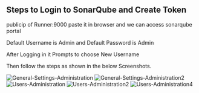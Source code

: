 ## Steps to Login to SonarQube and Create Token 

publicip of Runner:9000 paste it in browser and we can access sonarqube portal

Default Username is Admin and Default Password is Admin 

After Logging in it Prompts to choose New Username 

Then follow the steps as shown in the below Screenshots.

![General-Settings-Administration](https://github.com/SandeepKomal/SonarQube/assets/99358567/3eceb84f-d333-4643-94ae-72b906c490a2)
![General-Settings-Administration2](https://github.com/SandeepKomal/SonarQube/assets/99358567/dc2411a0-fc61-4852-af56-d860f646a8be)
![Users-Administration](https://github.com/SandeepKomal/SonarQube/assets/99358567/a50cd1c9-db73-4798-b81c-24767fddc34c)
![Users-Administration2](https://github.com/SandeepKomal/SonarQube/assets/99358567/7bd5761a-8bc1-4251-a131-a5c85ac8304a)
![Users-Administration4](https://github.com/SandeepKomal/SonarQube/assets/99358567/d45af2e1-c020-45a4-8ffb-555acb34d158)

